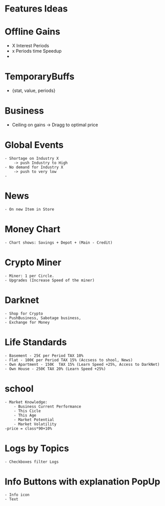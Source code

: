 # Features Ideas

# Offline Gains
 - X Interest Periods
 - x Periods time Speedup
 - 
# TemporaryBuffs
- {stat, value, periods}

# Business
- Ceiling on gains -> Dragg to optimal price

# Global Events
    - Shortage on Industry X
        -> push Industry to High
    - No demand for Industry X
        -> push to very low
    - 

# News 
    - On new Item in Store

# Money Chart
    - Chart shows: Savings + Depot + (Main - Credit)

# Crypto Miner
    - Miner: 1 per Circle. 
    - Upgrades (Increase Speed of the miner)

# Darknet
    - Shop for Crypto
    - PushBusiness, Sabotage business, 
    - Exchange for Money 

# Life Standards
    - Basement - 25€ per Period TAX 10%
    - Flat - 100€ per Period TAX 15% (Accsess to shool, News)
    - Own Apartment - 150€  TAX 15% (Learn Speed +25%, Access to DarkNet)
    - Own House - 250€ TAX 20% (Learn Speed +25%)

# school
    - Market Knowledge:
        - Business Current Performance
        - This Cicle
        - This Age
        - Market Potential
        - Market Volatility
    -price = class*90+10%
# Logs by Topics
    - Checkboxes filter Logs

# Info Buttons with explanation PopUp
    - Info icon 
    - Text
